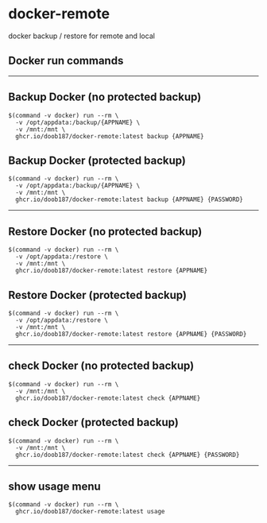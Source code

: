 # docker-remote
docker backup / restore for remote and local

## Docker run commands

---

## Backup Docker (no protected backup)
```
$(command -v docker) run --rm \
  -v /opt/appdata:/backup/{APPNAME} \
  -v /mnt:/mnt \
  ghcr.io/doob187/docker-remote:latest backup {APPNAME}
```

## Backup Docker (protected backup)
```
$(command -v docker) run --rm \
  -v /opt/appdata:/backup/{APPNAME} \
  -v /mnt:/mnt \
  ghcr.io/doob187/docker-remote:latest backup {APPNAME} {PASSWORD}
```

---

## Restore Docker (no protected backup)
```
$(command -v docker) run --rm \
  -v /opt/appdata:/restore \
  -v /mnt:/mnt \
  ghcr.io/doob187/docker-remote:latest restore {APPNAME}
```

## Restore Docker (protected backup)
```
$(command -v docker) run --rm \
  -v /opt/appdata:/restore \
  -v /mnt:/mnt \
  ghcr.io/doob187/docker-remote:latest restore {APPNAME} {PASSWORD}
```

---

## check Docker (no protected backup)
```
$(command -v docker) run --rm \
  -v /mnt:/mnt \
  ghcr.io/doob187/docker-remote:latest check {APPNAME}
```

## check Docker (protected backup)
```
$(command -v docker) run --rm \
  -v /mnt:/mnt \
  ghcr.io/doob187/docker-remote:latest check {APPNAME} {PASSWORD}
```


---
## show usage menu
```
$(command -v docker) run --rm \
  ghcr.io/doob187/docker-remote:latest usage
```

